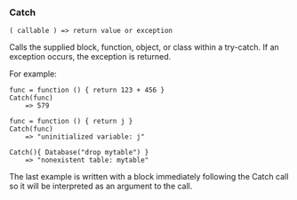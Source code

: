 ### Catch

``` suneido
( callable ) => return value or exception
```

Calls the supplied block, function, object, or class within a try-catch. If an exception occurs, the exception is returned.

For example:

``` suneido
func = function () { return 123 + 456 }
Catch(func)
    => 579

func = function () { return j }
Catch(func)
    => "uninitialized variable: j"

Catch(){ Database("drop mytable") }
    => "nonexistent table: mytable"
```

The last example is written with a block immediately following the Catch call so it will be interpreted as an argument to the call.